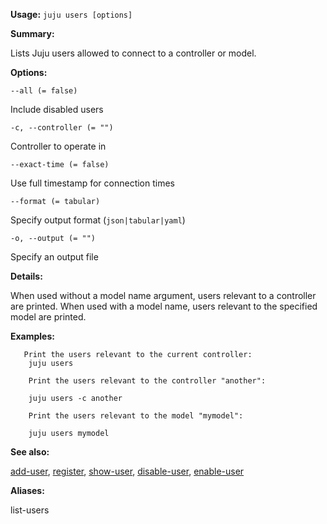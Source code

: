 **Usage:** `juju users [options]`

**Summary:**

Lists Juju users allowed to connect to a controller or model.

**Options:**

`--all (= false)`

Include disabled users

`-c, --controller (= "")`

Controller to operate in

`--exact-time (= false)`

Use full timestamp for connection times

`--format (= tabular)`

Specify output format (`json|tabular|yaml`)

`-o, --output (= "")`

Specify an output file

**Details:**

When used without a model name argument, users relevant to a controller are printed. When used with a model name, users relevant to the specified model are printed.

**Examples:**

       Print the users relevant to the current controller: 
        juju users

        Print the users relevant to the controller "another":

        juju users -c another

        Print the users relevant to the model "mymodel":

        juju users mymodel

**See also:**

[add-user](https://discourse.jujucharms.com/t/command-add-user/1680), [register](https://discourse.jujucharms.com/t/command-register/1777), [show-user](https://discourse.jujucharms.com/t/command-show-user/1830), [disable-user](https://discourse.jujucharms.com/t/command-disable-user/1713), [enable-user](https://discourse.jujucharms.com/t/command-enable-user/1719)

**Aliases:**

list-users

